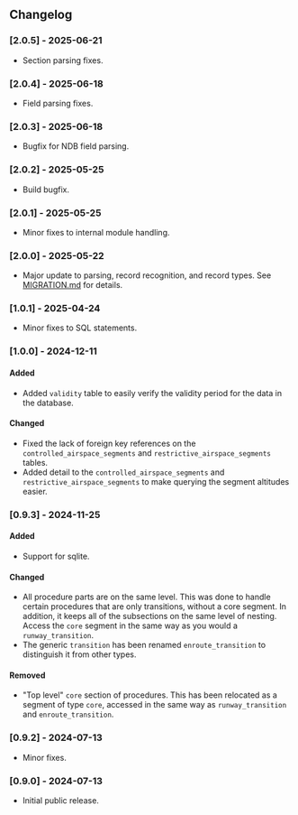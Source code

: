 ## Changelog

### [2.0.5] - 2025-06-21

- Section parsing fixes.

### [2.0.4] - 2025-06-18

- Field parsing fixes.

### [2.0.3] - 2025-06-18

- Bugfix for NDB field parsing.

### [2.0.2] - 2025-05-25

- Build bugfix.

### [2.0.1] - 2025-05-25

- Minor fixes to internal module handling.

### [2.0.0] - 2025-05-22

- Major update to parsing, record recognition, and record types. See [MIGRATION.md](./MIGRATION.md) for details.

### [1.0.1] - 2025-04-24

- Minor fixes to SQL statements.

### [1.0.0] - 2024-12-11

#### Added

- Added `validity` table to easily verify the validity period for the data in the database.

#### Changed

- Fixed the lack of foreign key references on the `controlled_airspace_segments` and `restrictive_airspace_segments` tables.
- Added detail to the `controlled_airspace_segments` and `restrictive_airspace_segments` to make querying the segment altitudes easier.

### [0.9.3] - 2024-11-25

#### Added

- Support for sqlite.

#### Changed

- All procedure parts are on the same level. This was done to handle certain procedures that are only transitions, without a core segment. In addition, it keeps all of the subsections on the same level of nesting. Access the `core` segment in the same way as you would a `runway_transition`.
- The generic `transition` has been renamed `enroute_transition` to distinguish it from other types.

#### Removed

- "Top level" `core` section of procedures. This has been relocated as a segment of type `core`, accessed in the same way as `runway_transition` and `enroute_transition`.

### [0.9.2] - 2024-07-13

- Minor fixes.

### [0.9.0] - 2024-07-13

- Initial public release.
